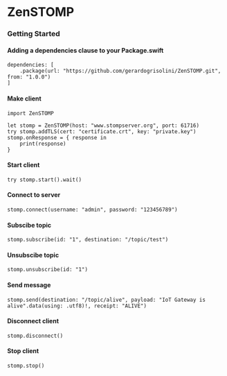 # ZenSTOMP

### Getting Started

#### Adding a dependencies clause to your Package.swift

```
dependencies: [
    .package(url: "https://github.com/gerardogrisolini/ZenSTOMP.git", from: "1.0.0")
]
```

#### Make client
```
import ZenSTOMP

let stomp = ZenSTOMP(host: "www.stompserver.org", port: 61716)
try stomp.addTLS(cert: "certificate.crt", key: "private.key")
stomp.onResponse = { response in
    print(response)
}
```

#### Start client
```
try stomp.start().wait()
```

#### Connect to server
```
stomp.connect(username: "admin", password: "123456789")
```

#### Subscibe topic
```
stomp.subscribe(id: "1", destination: "/topic/test")
```

#### Unsubscibe topic
```
stomp.unsubscribe(id: "1")
```

#### Send message
```
stomp.send(destination: "/topic/alive", payload: "IoT Gateway is alive".data(using: .utf8)!, receipt: "ALIVE")
```

#### Disconnect client
```
stomp.disconnect()
```

#### Stop client
```
stomp.stop()
```
